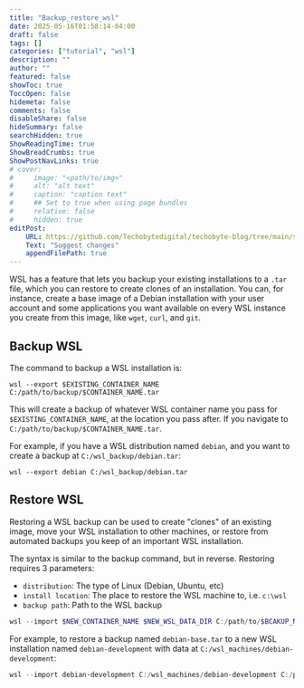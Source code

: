 ```yaml
---
title: "Backup_restore_wsl"
date: 2025-05-16T01:58:14-04:00
draft: false
tags: []
categories: ["tutorial", "wsl"]
description: ""
author: ""
featured: false
showToc: true
ToccOpen: false
hidemeta: false
comments: false
disableShare: false
hideSummary: false
searchHidden: true
ShowReadingTime: true
ShowBreadCrumbs: true
ShowPostNavLinks: true
# cover:
#     image: "<path/to/img>"
#     alt: "alt text"
#     caption: "caption text"
#     ## Set to true when using page bundles
#     relative: false
#     hidden: true
editPost:
    URL: https://github.com/Techobytedigital/techobyte-blog/tree/main/site/content"
    Text: "Suggest changes"
    appendFilePath: true
---
```


WSL has a feature that lets you backup your existing installations to a `.tar` file, which you can restore to create clones of an installation. You can, for instance, create a base image of a Debian installation with your user account and some applications you want available on every WSL instance you create from this image, like `wget`, `curl`, and `git`.

## Backup WSL

The command to backup a WSL installation is:

```shell
wsl --export $EXISTING_CONTAINER_NAME C:/path/to/backup/$CONTAINER_NAME.tar
```

This will create a backup of whatever WSL container name you pass for `$EXISTING_CONTAINER_NAME`, at the location you pass after. If you navigate to `C:/path/to/backup/$CONTAINER_NAME.tar`.

For example, if you have a WSL distribution named `debian`, and you want to create a backup at `C:/wsl_backup/debian.tar`:

```shell
wsl --export debian C:/wsl_backup/debian.tar
```

## Restore WSL

Restoring a WSL backup can be used to create "clones" of an existing image, move your WSL installation to other machines, or restore from automated backups you keep of an important WSL installation.

The syntax is similar to the backup command, but in reverse. Restoring requires 3 parameters:

* `distribution`: The type of Linux (Debian, Ubuntu, etc)
* `install location`: The place to restore the WSL machine to, i.e. `c:\wsl`
* `backup path`: Path to the WSL backup

```powershell
wsl --import $NEW_CONTAINER_NAME $NEW_WSL_DATA_DIR C:/path/to/$BCAKUP_NAME.tar
```

For example, to restore a backup named `debian-base.tar` to a new WSL installation named `debian-development` with data at `C:/wsl_machines/debian-development`:

```powershell
wsl --import debian-development C:/wsl_machines/debian-development C:/path/to/debian.tar
```

